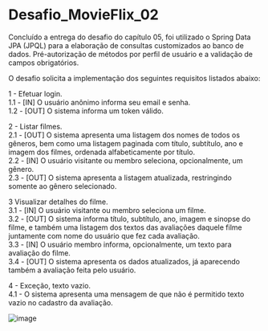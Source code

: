 # Desafio_MovieFlix_02

Concluído a entrega do desafio do capítulo 05, foi utilizado o Spring Data JPA (JPQL) para a elaboração de consultas customizados ao banco de dados. Pré-autorização de métodos por perfil de usuário e a validação de campos obrigatórios.

O desafio solicita a implementação dos seguintes requisitos listados abaixo:

1 - Efetuar login.<br />
1.1 - [IN] O usuário anônimo informa seu email e senha.<br />
1.2 - [OUT] O sistema informa um token válido.

2 - Listar filmes.<br />
2.1 - [OUT] O sistema apresenta uma listagem dos nomes de todos os gêneros, bem como uma listagem paginada com título, subtítulo, ano e imagem dos filmes, ordenada alfabeticamente por título.<br />
2.2 - [IN] O usuário visitante ou membro seleciona, opcionalmente, um gênero.<br />
2.3 - [OUT] O sistema apresenta a listagem atualizada, restringindo somente ao gênero selecionado.

3 Visualizar detalhes do filme.<br />
3.1 - [IN] O usuário visitante ou membro seleciona um filme.<br />
3.2 - [OUT] O sistema informa título, subtítulo, ano, imagem e sinopse do filme, e também uma listagem dos textos das avaliações daquele filme juntamente com nome do usuário que fez cada avaliação.<br />
3.3 - [IN] O usuário membro informa, opcionalmente, um texto para avaliação do filme.<br />
3.4 - [OUT] O sistema apresenta os dados atualizados, já aparecendo também a avaliação feita pelo usuário.

4 - Exceção, texto vazio.<br />
4.1 - O sistema apresenta uma mensagem de que não é permitido texto vazio no cadastro da avaliação. 

![image](https://user-images.githubusercontent.com/82981926/140934939-16ba4af8-ad4e-481b-b68d-4db3c827d346.png)

